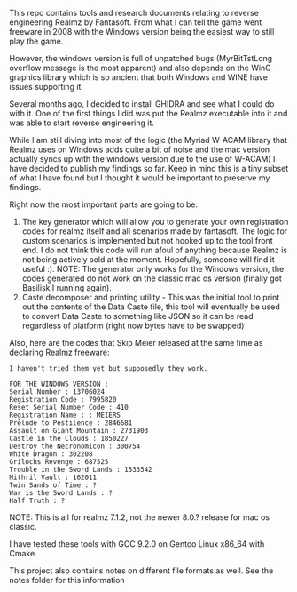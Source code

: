 This repo contains tools and research documents relating to reverse engineering Realmz by Fantasoft. 
From what I can tell the game went freeware in 2008 with the Windows version being the easiest
way to still play the game.

However, the windows version is full of unpatched bugs (MyrBitTstLong overflow message is the most apparent)
and also depends on the WinG graphics library which is so ancient that both Windows and WINE have issues supporting
it. 

Several months ago, I decided to install GHIDRA and see what I could do with it. One of the first things I did was
put the Realmz executable into it and was able to start reverse engineering it.

While I am still diving into most of the logic (the Myriad W-ACAM library that Realmz uses on Windows adds quite a bit
of noise and the mac version actually syncs up with the windows version due to
the use of W-ACAM) I have decided to publish my findings so far. Keep in mind this is a tiny subset of what I have 
found but I thought it would be important to preserve my findings. 

Right now the most important parts are going to be:

1) The key generator which will allow you to generate your own registration codes for realmz itself and all scenarios made by fantasoft.
   The logic for custom scenarios is implemented but not hooked up to the tool front end. I do not think this code will run afoul
   of anything because Realmz is not being actively sold at the moment. Hopefully, someone will find it useful :). NOTE: The generator
   only works for the Windows version, the codes generated do not work on the
   classic mac os version (finally got BasiliskII running again).
2) Caste decomposer and printing utility - This was the initial tool to print out the contents of the Data Caste file, 
   this tool will eventually be used to convert Data Caste to something like JSON so it can be read regardless of platform 
   (right now bytes have to be swapped)

Also, here are the codes that Skip Meier released at the same time as declaring Realmz freeware:
```
I haven't tried them yet but supposedly they work. 

FOR THE WINDOWS VERSION :
Serial Number : 13706024
Registration Code : 7995820
Reset Serial Number Code : 410
Registration Name : : MEIERS
Prelude to Pestilence : 2846681
Assault on Giant Mountain : 2731903
Castle in the Clouds : 1850227
Destroy the Necronomicon : 300754
White Dragon : 302208
Grilochs Revenge : 687525
Trouble in the Sword Lands : 1533542
Mithril Vault : 162011
Twin Sands of Time : ?
War is the Sword Lands : ?
Half Truth : ?
```

NOTE: This is all for realmz 7.1.2, not the newer 8.0.? release for mac os classic.

I have tested these tools with GCC 9.2.0 on Gentoo Linux x86_64 with Cmake.

This project also contains notes on different file formats as well. See the notes folder for this information
